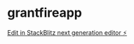 # grantfireapp

[Edit in StackBlitz next generation editor ⚡️](https://stackblitz.com/~/github.com/manojnamana/grantfireapp)